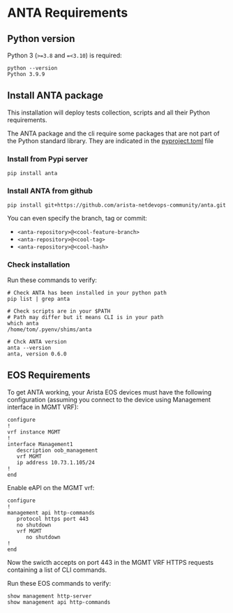 # ANTA Requirements


## Python version

Python 3 (`>=3.8` and `=<3.10`) is required:

```shell
python --version
Python 3.9.9
```

## Install ANTA package

This installation will deploy tests collection, scripts and all their Python requirements.

The ANTA package and the cli require some packages that are not part of the Python standard library. They are indicated in the [pyproject.toml](https://github.com/arista-netdevops-community/anta/blob/master/pyproject.toml#L20) file


### Install from Pypi server

```shell
pip install anta
```

### Install ANTA from github


```shell
pip install git+https://github.com/arista-netdevops-community/anta.git
```

You can even specify the branch, tag or commit:

- `<anta-repository>@<cool-feature-branch>`
- `<anta-repository>@<cool-tag>`
- `<anta-repository>@<cool-hash>`

### Check installation

Run these commands to verify:

```shell
# Check ANTA has been installed in your python path
pip list | grep anta

# Check scripts are in your $PATH
# Path may differ but it means CLI is in your path
which anta
/home/tom/.pyenv/shims/anta

# Chck ANTA version
anta --version
anta, version 0.6.0
```

## EOS Requirements

To get ANTA working, your Arista EOS devices must have the following configuration (assuming you connect to the device using Management interface in MGMT VRF):

```eos
configure
!
vrf instance MGMT
!
interface Management1
   description oob_management
   vrf MGMT
   ip address 10.73.1.105/24
!
end
```

Enable eAPI on the MGMT vrf:

```eos
configure
!
management api http-commands
   protocol https port 443
   no shutdown
   vrf MGMT
      no shutdown
!
end
```

Now the swicth accepts on port 443 in the MGMT VRF HTTPS requests containing a list of CLI commands.

Run these EOS commands to verify:

```eos
show management http-server
show management api http-commands
```
